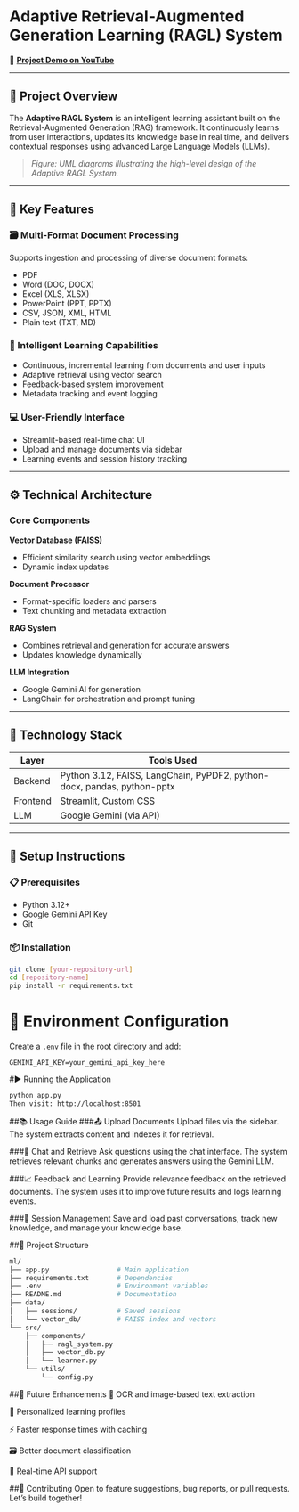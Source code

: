 # Adaptive Retrieval-Augmented Generation Learning (RAGL) System  
🎥 **[Project Demo on YouTube](https://youtu.be/gpIohWJ3XwA)**

---

## 📘 Project Overview  
The **Adaptive RAGL System** is an intelligent learning assistant built on the Retrieval-Augmented Generation (RAG) framework. It continuously learns from user interactions, updates its knowledge base in real time, and delivers contextual responses using advanced Large Language Models (LLMs).  

> *Figure: UML diagrams illustrating the high-level design of the Adaptive RAGL System.*

---

## 🔑 Key Features

### 🗃️ Multi-Format Document Processing  
Supports ingestion and processing of diverse document formats:
- PDF  
- Word (DOC, DOCX)  
- Excel (XLS, XLSX)  
- PowerPoint (PPT, PPTX)  
- CSV, JSON, XML, HTML  
- Plain text (TXT, MD)

### 🧠 Intelligent Learning Capabilities  
- Continuous, incremental learning from documents and user inputs  
- Adaptive retrieval using vector search  
- Feedback-based system improvement  
- Metadata tracking and event logging

### 💻 User-Friendly Interface  
- Streamlit-based real-time chat UI  
- Upload and manage documents via sidebar  
- Learning events and session history tracking  

---

## ⚙️ Technical Architecture  

### Core Components  
**Vector Database (FAISS)**  
- Efficient similarity search using vector embeddings  
- Dynamic index updates  

**Document Processor**  
- Format-specific loaders and parsers  
- Text chunking and metadata extraction  

**RAG System**  
- Combines retrieval and generation for accurate answers  
- Updates knowledge dynamically  

**LLM Integration**  
- Google Gemini AI for generation  
- LangChain for orchestration and prompt tuning  

---

## 🧰 Technology Stack

| Layer     | Tools Used                                                 |
|-----------|------------------------------------------------------------|
| Backend   | Python 3.12, FAISS, LangChain, PyPDF2, python-docx, pandas, python-pptx |
| Frontend  | Streamlit, Custom CSS                                      |
| LLM       | Google Gemini (via API)                                    |

---

## 🚀 Setup Instructions

### 📋 Prerequisites  
- Python 3.12+  
- Google Gemini API Key  
- Git

### 📦 Installation  
```bash
git clone [your-repository-url]
cd [repository-name]
pip install -r requirements.txt
```

# 🔐 Environment Configuration
Create a `.env` file in the root directory and add:

```env
GEMINI_API_KEY=your_gemini_api_key_here
```

#▶️ Running the Application

```bash
python app.py
Then visit: http://localhost:8501
```
##📚 Usage Guide
###📤 Upload Documents
Upload files via the sidebar. The system extracts content and indexes it for retrieval.

###💬 Chat and Retrieve
Ask questions using the chat interface. The system retrieves relevant chunks and generates answers using the Gemini LLM.

###📈 Feedback and Learning
Provide relevance feedback on the retrieved documents. The system uses it to improve future results and logs learning events.

###🧾 Session Management
Save and load past conversations, track new knowledge, and manage your knowledge base.

##📁 Project Structure
```bash
ml/
├── app.py                 # Main application
├── requirements.txt       # Dependencies
├── .env                   # Environment variables
├── README.md              # Documentation
├── data/
│   ├── sessions/          # Saved sessions
│   └── vector_db/         # FAISS index and vectors
└── src/
    ├── components/
    │   ├── ragl_system.py
    │   ├── vector_db.py
    │   └── learner.py
    └── utils/
        └── config.py
```
##🔮 Future Enhancements
🧾 OCR and image-based text extraction

🧠 Personalized learning profiles

⚡ Faster response times with caching

🗃️ Better document classification

📡 Real-time API support

##🤝 Contributing
Open to feature suggestions, bug reports, or pull requests. Let’s build together!

